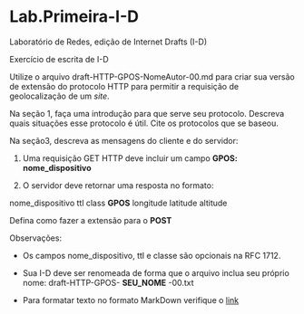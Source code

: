 # Lab.Primeira-I-D
Laboratório de Redes, edição de  Internet Drafts (I-D)

Exercício de escrita de I-D

Utilize o arquivo draft-HTTP-GPOS-NomeAutor-00.md  para criar sua versão de extensão do protocolo HTTP para permitir a requisição de geolocalização de um *site*. 

Na seção 1, faça uma introdução para que serve seu protocolo. Descreva quais situações esse protocolo é útil. Cite os protocolos que se baseou.

Na seção3, descreva as mensagens do cliente e do servidor:

1. Uma requisição GET HTTP deve incluir um campo **GPOS: nome_dispositivo** 

2. O servidor deve retornar uma resposta no formato:

nome_dispositivo ttl class **GPOS**  longitude latitude altitude

Defina como fazer a extensão para o **POST**
             
Observações: 

* Os campos  nome_dispositivo, ttl e classe são opcionais na RFC 1712. 
           
* Sua I-D deve ser renomeada de forma que o arquivo inclua seu próprio nome:  draft-HTTP-GPOS- **SEU_NOME** -00.txt

* Para formatar texto no formato MarkDown verifique o [link](https://github.com/luong-komorebi/Markdown-Tutorial/blob/master/README_pt-BR.md)
